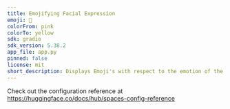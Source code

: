 ```yaml
---
title: Emojifying Facial Expression
emoji: 🐠
colorFrom: pink
colorTo: yellow
sdk: gradio
sdk_version: 5.38.2
app_file: app.py
pinned: false
license: mit
short_description: Displays Emoji's with respect to the emotion of the person.
---
```


Check out the configuration reference at https://huggingface.co/docs/hub/spaces-config-reference
